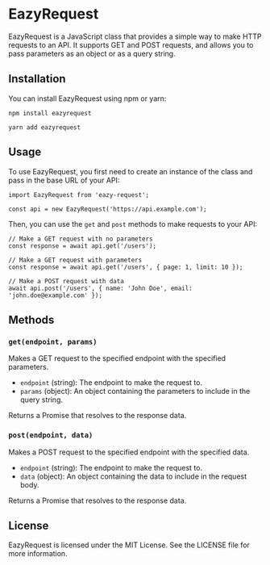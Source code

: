 # EazyRequest

EazyRequest is a JavaScript class that provides a simple way to make HTTP requests to an API. It supports GET and POST requests, and allows you to pass parameters as an object or as a query string.

## Installation

You can install EazyRequest using npm or yarn:

```
npm install eazyrequest
```

```
yarn add eazyrequest
```

## Usage

To use EazyRequest, you first need to create an instance of the class and pass in the base URL of your API:

```
import EazyRequest from 'eazy-request';

const api = new EazyRequest('https://api.example.com');
```

Then, you can use the `get` and `post` methods to make requests to your API:

```
// Make a GET request with no parameters
const response = await api.get('/users');

// Make a GET request with parameters
const response = await api.get('/users', { page: 1, limit: 10 });

// Make a POST request with data
await api.post('/users', { name: 'John Doe', email: 'john.doe@example.com' });
```

## Methods

### `get(endpoint, params)`

Makes a GET request to the specified endpoint with the specified parameters.

- `endpoint` (string): The endpoint to make the request to.
- `params` (object): An object containing the parameters to include in the query string.

Returns a Promise that resolves to the response data.

### `post(endpoint, data)`

Makes a POST request to the specified endpoint with the specified data.

- `endpoint` (string): The endpoint to make the request to.
- `data` (object): An object containing the data to include in the request body.

Returns a Promise that resolves to the response data.

## License

EazyRequest is licensed under the MIT License. See the LICENSE file for more information.